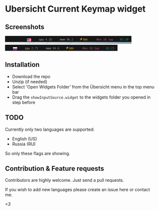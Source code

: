 Ubersicht Current Keymap widget
===============================

Screenshots
-----------

![screenshot 1](./screenshot1.png)
![screenshot 2](./screenshot2.png)

Installation
------------

* Download the repo
* Unzip (if needed)
* Select 'Open Widgets Folder' from the Übersicht menu in the top menu bar
* Drag the `showInputSource.widget` to the widgets folder you opened in step before

TODO
----

Currently only two languages are supported:

* English (US)
* Russia (RU)

So only these flags are showing. 


Contribution & Feature requests
-------------------------------
Contributors are highly welcome. Just send a pull requests. 

If you wish to add new languages please create an issue here 
or contact me.


*<3*
